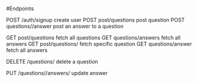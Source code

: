 #Endpoints

POST /auth/signup create user
POST post/questions post question
POST questions/<questionId>/answer post an answer to a question


GET post/questions  fetch all questions
GET questions/answers fetch all answers
GET post/questions/<questionId> fetch specific question
GET questions/answer fetch all answers

DELETE /questions/<questionId> delete a question


PUT /questions/<questionId>/answers/<answerId> update answer